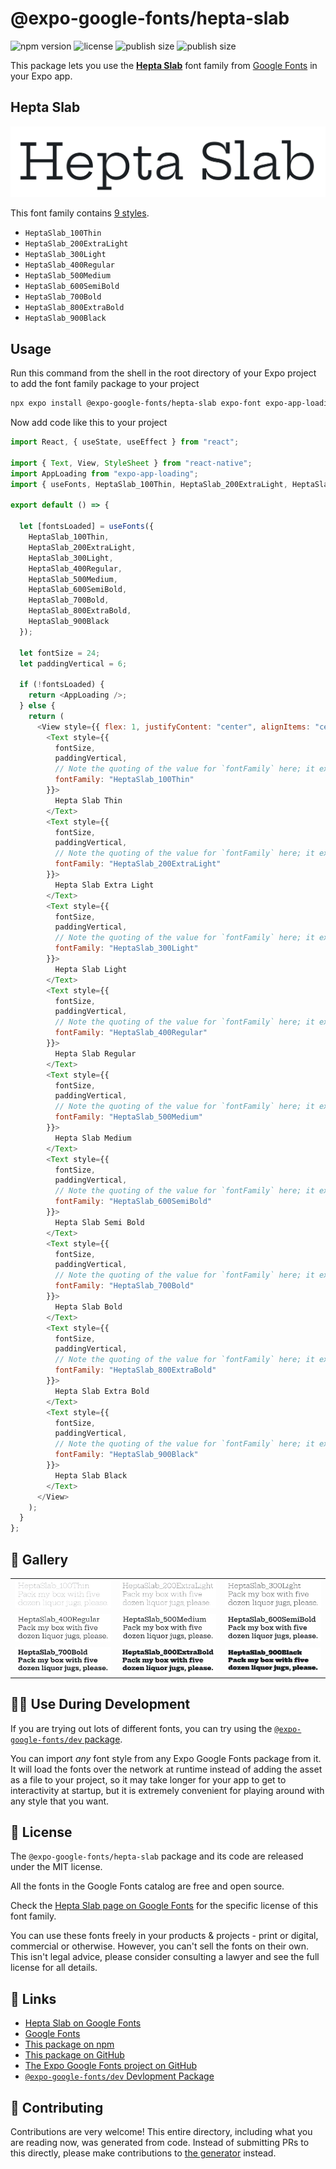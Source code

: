 # @expo-google-fonts/hepta-slab

![npm version](https://flat.badgen.net/npm/v/@expo-google-fonts/hepta-slab)
![license](https://flat.badgen.net/github/license/expo/google-fonts)
![publish size](https://flat.badgen.net/packagephobia/install/@expo-google-fonts/hepta-slab)
![publish size](https://flat.badgen.net/packagephobia/publish/@expo-google-fonts/hepta-slab)

This package lets you use the [**Hepta Slab**](https://fonts.google.com/specimen/Hepta+Slab) font family from [Google Fonts](https://fonts.google.com/) in your Expo app.

## Hepta Slab

![Hepta Slab](./font-family.png)

This font family contains [9 styles](#-gallery).

- `HeptaSlab_100Thin`
- `HeptaSlab_200ExtraLight`
- `HeptaSlab_300Light`
- `HeptaSlab_400Regular`
- `HeptaSlab_500Medium`
- `HeptaSlab_600SemiBold`
- `HeptaSlab_700Bold`
- `HeptaSlab_800ExtraBold`
- `HeptaSlab_900Black`

## Usage

Run this command from the shell in the root directory of your Expo project to add the font family package to your project

```sh
npx expo install @expo-google-fonts/hepta-slab expo-font expo-app-loading
```

Now add code like this to your project

```js
import React, { useState, useEffect } from "react";

import { Text, View, StyleSheet } from "react-native";
import AppLoading from "expo-app-loading";
import { useFonts, HeptaSlab_100Thin, HeptaSlab_200ExtraLight, HeptaSlab_300Light, HeptaSlab_400Regular, HeptaSlab_500Medium, HeptaSlab_600SemiBold, HeptaSlab_700Bold, HeptaSlab_800ExtraBold, HeptaSlab_900Black } from '@expo-google-fonts/hepta-slab';

export default () => {

  let [fontsLoaded] = useFonts({
    HeptaSlab_100Thin, 
    HeptaSlab_200ExtraLight, 
    HeptaSlab_300Light, 
    HeptaSlab_400Regular, 
    HeptaSlab_500Medium, 
    HeptaSlab_600SemiBold, 
    HeptaSlab_700Bold, 
    HeptaSlab_800ExtraBold, 
    HeptaSlab_900Black
  });

  let fontSize = 24;
  let paddingVertical = 6;

  if (!fontsLoaded) {
    return <AppLoading />;
  } else {
    return (
      <View style={{ flex: 1, justifyContent: "center", alignItems: "center" }}>
        <Text style={{
          fontSize,
          paddingVertical,
          // Note the quoting of the value for `fontFamily` here; it expects a string!
          fontFamily: "HeptaSlab_100Thin"
        }}>
          Hepta Slab Thin
        </Text>
        <Text style={{
          fontSize,
          paddingVertical,
          // Note the quoting of the value for `fontFamily` here; it expects a string!
          fontFamily: "HeptaSlab_200ExtraLight"
        }}>
          Hepta Slab Extra Light
        </Text>
        <Text style={{
          fontSize,
          paddingVertical,
          // Note the quoting of the value for `fontFamily` here; it expects a string!
          fontFamily: "HeptaSlab_300Light"
        }}>
          Hepta Slab Light
        </Text>
        <Text style={{
          fontSize,
          paddingVertical,
          // Note the quoting of the value for `fontFamily` here; it expects a string!
          fontFamily: "HeptaSlab_400Regular"
        }}>
          Hepta Slab Regular
        </Text>
        <Text style={{
          fontSize,
          paddingVertical,
          // Note the quoting of the value for `fontFamily` here; it expects a string!
          fontFamily: "HeptaSlab_500Medium"
        }}>
          Hepta Slab Medium
        </Text>
        <Text style={{
          fontSize,
          paddingVertical,
          // Note the quoting of the value for `fontFamily` here; it expects a string!
          fontFamily: "HeptaSlab_600SemiBold"
        }}>
          Hepta Slab Semi Bold
        </Text>
        <Text style={{
          fontSize,
          paddingVertical,
          // Note the quoting of the value for `fontFamily` here; it expects a string!
          fontFamily: "HeptaSlab_700Bold"
        }}>
          Hepta Slab Bold
        </Text>
        <Text style={{
          fontSize,
          paddingVertical,
          // Note the quoting of the value for `fontFamily` here; it expects a string!
          fontFamily: "HeptaSlab_800ExtraBold"
        }}>
          Hepta Slab Extra Bold
        </Text>
        <Text style={{
          fontSize,
          paddingVertical,
          // Note the quoting of the value for `fontFamily` here; it expects a string!
          fontFamily: "HeptaSlab_900Black"
        }}>
          Hepta Slab Black
        </Text>
      </View>
    );
  }
};
```

## 🔡 Gallery


||||
|-|-|-|
|![HeptaSlab_100Thin](./HeptaSlab_100Thin.ttf.png)|![HeptaSlab_200ExtraLight](./HeptaSlab_200ExtraLight.ttf.png)|![HeptaSlab_300Light](./HeptaSlab_300Light.ttf.png)||
|![HeptaSlab_400Regular](./HeptaSlab_400Regular.ttf.png)|![HeptaSlab_500Medium](./HeptaSlab_500Medium.ttf.png)|![HeptaSlab_600SemiBold](./HeptaSlab_600SemiBold.ttf.png)||
|![HeptaSlab_700Bold](./HeptaSlab_700Bold.ttf.png)|![HeptaSlab_800ExtraBold](./HeptaSlab_800ExtraBold.ttf.png)|![HeptaSlab_900Black](./HeptaSlab_900Black.ttf.png)||


## 👩‍💻 Use During Development

If you are trying out lots of different fonts, you can try using the [`@expo-google-fonts/dev` package](https://github.com/expo/google-fonts/tree/master/font-packages/dev#readme).

You can import _any_ font style from any Expo Google Fonts package from it. It will load the fonts over the network at runtime instead of adding the asset as a file to your project, so it may take longer for your app to get to interactivity at startup, but it is extremely convenient for playing around with any style that you want.


## 📖 License

The `@expo-google-fonts/hepta-slab` package and its code are released under the MIT license.

All the fonts in the Google Fonts catalog are free and open source.

Check the [Hepta Slab page on Google Fonts](https://fonts.google.com/specimen/Hepta+Slab) for the specific license of this font family.

You can use these fonts freely in your products & projects - print or digital, commercial or otherwise. However, you can't sell the fonts on their own. This isn't legal advice, please consider consulting a lawyer and see the full license for all details.

## 🔗 Links

- [Hepta Slab on Google Fonts](https://fonts.google.com/specimen/Hepta+Slab)
- [Google Fonts](https://fonts.google.com/)
- [This package on npm](https://www.npmjs.com/package/@expo-google-fonts/hepta-slab)
- [This package on GitHub](https://github.com/expo/google-fonts/tree/master/font-packages/hepta-slab)
- [The Expo Google Fonts project on GitHub](https://github.com/expo/google-fonts)
- [`@expo-google-fonts/dev` Devlopment Package](https://github.com/expo/google-fonts/tree/master/font-packages/dev)

## 🤝 Contributing

Contributions are very welcome! This entire directory, including what you are reading now, was generated from code. Instead of submitting PRs to this directly, please make contributions to [the generator](https://github.com/expo/google-fonts/tree/master/packages/generator) instead.
